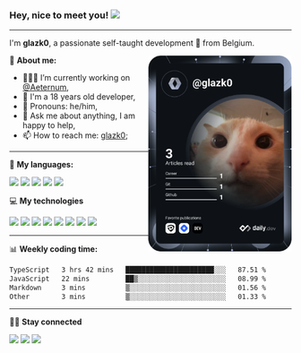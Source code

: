 ### **Hey, nice to meet you!** <img src="https://media.giphy.com/media/hvRJCLFzcasrR4ia7z/giphy.gif" width="25px">

---

I'm **glazk0**, a passionate self-taught development 🚀 from Belgium.

<a href="https://app.daily.dev/get?r=glazk0" target="_blank"><img src="https://github.com/glazk0/glazk0/blob/devcard/devcard.svg" width="256" align="right" alt="Théo Goens's Dev Card"/></a>

📱 **About me:**

-   👨🏽‍💻 I’m currently working on [@Aeternum](https://github.com/AeternumDiscord),
-   🌱 I'm a 18 years old developer,
-   👨 Pronouns: he/him,
-   💬 Ask me about anything, I am happy to help,
-   📫 How to reach me: [glazk0](https://discord.com/users/247344130798256130);

---

🚀 **My languages:**  
<div align="left">
<img height="20" src="https://img.shields.io/badge/Node.js-43853D?style=for-the-badge&logo=node.js&logoColor=white">
<img height="20" src="https://img.shields.io/badge/JavaScript-F7DF1E?style=for-the-badge&logo=javascript&logoColor=black">
<img height="20" src="https://img.shields.io/badge/HTML5-E34F26?style=for-the-badge&logo=html5&logoColor=white">
<img height="20" src="https://img.shields.io/badge/CSS3-1572B6?style=for-the-badge&logo=css3&logoColor=white">
<img height="20" src="https://img.shields.io/badge/Java-ED8B00?style=for-the-badge&logo=java&logoColor=white">
</div>

💻 **My technologies**
<div align="left">
<img height="20" src="https://img.shields.io/badge/React-20232A?style=for-the-badge&logo=react&logoColor=61DAFB">
<img height="20" src="https://img.shields.io/badge/Next-black?style=for-the-badge&logo=next.js&logoColor=white">  
<img height="20" src="https://img.shields.io/badge/Express.js-404D59?style=for-the-badge">
<img height="20" src="https://img.shields.io/badge/Tailwind_CSS-38B2AC?style=for-the-badge&logo=tailwind-css&logoColor=white">
<img height="20" src="https://img.shields.io/badge/Bootstrap-563D7C?style=for-the-badge&logo=bootstrap&logoColor=white">
<img height="20" src="https://img.shields.io/badge/Prisma-3982CE?style=for-the-badge&logo=Prisma&logoColor=white">
<img height="20" src="https://img.shields.io/badge/MongoDB-4EA94B?style=for-the-badge&logo=mongodb&logoColor=white">
<img height="20" src="https://img.shields.io/badge/postgres-%23316192.svg?style=for-the-badge&logo=postgresql&logoColor=white">
</div>

---

📊 **Weekly coding time:**

<!--START_SECTION:waka-->

```text
TypeScript   3 hrs 42 mins   ██████████████████████░░░   87.51 %
JavaScript   22 mins         ██▒░░░░░░░░░░░░░░░░░░░░░░   08.99 %
Markdown     3 mins          ▒░░░░░░░░░░░░░░░░░░░░░░░░   01.56 %
Other        3 mins          ▒░░░░░░░░░░░░░░░░░░░░░░░░   01.33 %
```

<!--END_SECTION:waka-->

--- 

🤜🤛 **Stay connected**

[<img height="20" src="https://img.shields.io/badge/Discord-7289DA?style=for-the-badge&logo=discord&logoColor=white">](https://discord.com/users/247344130798256130)
[<img height="20" src="https://img.shields.io/badge/Twitter-1DA1F2?style=for-the-badge&logo=twitter&logoColor=white">](https://twitter.com/glazk0)
[<img height="20" src="https://img.shields.io/badge/LinkedIn-0077B5?style=for-the-badge&logo=linkedin&logoColor=white">](https://www.linkedin.com/in/th%C3%A9o-go%C3%ABns-016856237/)


